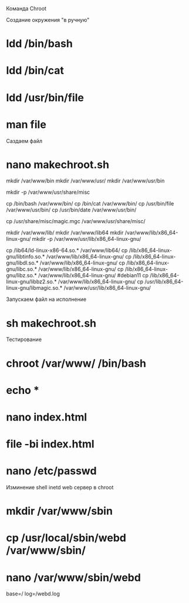 Команда Chroot

Создание окружения "в ручную"


# ldd /bin/bash
# ldd /bin/cat
# ldd /usr/bin/file

# man file

Саздаем файл

# nano makechroot.sh

mkdir /var/www/bin
mkdir /var/www/usr/
mkdir /var/www/usr/bin

mkdir -p /var/www/usr/share/misc

cp /bin/bash /var/www/bin/
cp /bin/cat /var/www/bin/
cp /usr/bin/file /var/www/usr/bin/
cp /usr/bin/date /var/www/usr/bin/

cp /usr/share/misc/magic.mgc /var/www/usr/share/misc/

mkdir /var/www/lib/
mkdir /var/www/lib64
mkdir /var/www/lib/x86_64-linux-gnu/
mkdir -p /var/www/usr/lib/x86_64-linux-gnu/

cp /lib64/ld-linux-x86-64.so.* /var/www/lib64/
cp /lib/x86_64-linux-gnu/libtinfo.so.* /var/www/lib/x86_64-linux-gnu/
cp /lib/x86_64-linux-gnu/libdl.so.* /var/www/lib/x86_64-linux-gnu/
cp /lib/x86_64-linux-gnu/libc.so.* /var/www/lib/x86_64-linux-gnu/
cp /lib/x86_64-linux-gnu/libz.so.* /var/www/lib/x86_64-linux-gnu/
#debian11 cp /lib/x86_64-linux-gnu/libbz2.so.* /var/www/lib/x86_64-linux-gnu/
cp /usr/lib/x86_64-linux-gnu/libmagic.so.* /var/www/usr/lib/x86_64-linux-gnu/

Запускаем файл на исполнение

# sh makechroot.sh

Тестирование

# chroot /var/www/ /bin/bash

# echo *

# nano index.html

# file -bi index.html

# nano /etc/passwd

Изминение shell inetd web сервер в chroot

# mkdir /var/www/sbin

# cp /usr/local/sbin/webd /var/www/sbin/

# nano /var/www/sbin/webd
base=/
log=/webd.log
